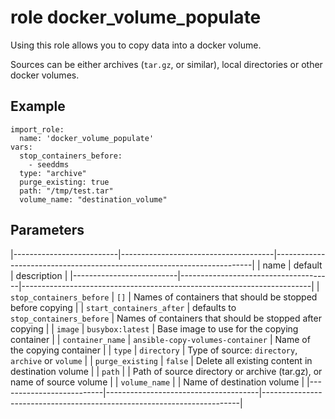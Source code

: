 # role docker_volume_populate

Using this role allows you to copy data into a docker volume.

Sources can be either archives (`tar.gz`, or similar), local directories or other docker volumes.

## Example

```
import_role:
  name: 'docker_volume_populate'
vars:
  stop_containers_before:
    - seeddms
  type: "archive"
  purge_existing: true
  path: "/tmp/test.tar"
  volume_name: "destination_volume"
```

## Parameters

|--------------------------|--------------------------------------|------------------------------------------------------------------------|
| name                     | default                              | description                                                            |
|--------------------------|--------------------------------------|------------------------------------------------------------------------|
| `stop_containers_before` | `[]`                                 | Names of containers that should be stopped before copying              |
| `start_containers_after` | defaults to `stop_containers_before` | Names of containers that should be stopped after copying               |
| `image`                  | `busybox:latest`                     | Base image to use for the copying container                            |
| `container_name`         | `ansible-copy-volumes-container`     | Name of the copying container                                          |
| `type`                   | `directory`                          | Type of source: `directory`, `archive` or `volume`                     |
| `purge_existing`         | `false`                              | Delete all existing content in destination volume                      |
| `path`                   |                                      | Path of source directory or archive (tar.gz), or name of source volume |
| `volume_name`            |                                      | Name of destination volume                                             |
|--------------------------|--------------------------------------|------------------------------------------------------------------------|
